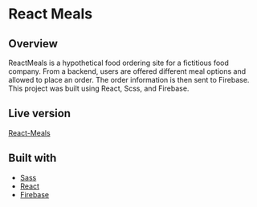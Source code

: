 # React Meals

## Overview

ReactMeals is a hypothetical food ordering site for a fictitious food company. From a backend, users are offered different meal options and allowed to place an order. The order information is then sent to Firebase. This project was built using React, Scss, and Firebase.

## Live version

[React-Meals](https://12kentos-react-meals.netlify.app/)

## Built with

- [Sass](https://sass-lang.com/)
- [React](https://react.dev/)
- [Firebase](https://firebase.google.com/)
